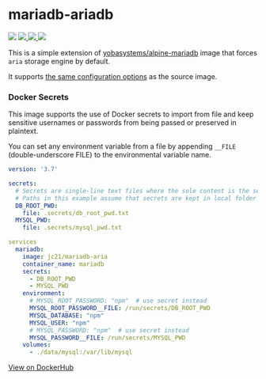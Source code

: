 # mariadb-ariadb

<p>
  <img src="https://img.shields.io/badge/MariaDB-10.4.15-brightgreen?style=for-the-badge">
  <a href="https://hub.docker.com/repository/docker/jc21/mariadb-aria">
    <img src="https://img.shields.io/docker/image-size/jc21/mariadb-aria/latest?style=for-the-badge">
  </a>
  <a href="https://hub.docker.com/repository/docker/jc21/mariadb-aria">
    <img src="https://img.shields.io/docker/pulls/jc21/mariadb-aria?style=for-the-badge">
  </a>
  <a href="https://ci.nginxproxymanager.com/blue/organizations/jenkins/docker-mariadb-aria/branches/">
    <img src="https://img.shields.io/jenkins/build?jobUrl=https%3A%2F%2Fci.nginxproxymanager.com%2Fjob%2Fdocker-mariadb-aria%2Fjob%2Fmaster&style=for-the-badge">
  </a>
</p>


This is a simple extension of [yobasystems/alpine-mariadb](https://hub.docker.com/r/yobasystems/alpine-mariadb)
image that forces `aria` storage engine by default.

It supports [the same configuration options](https://hub.docker.com/r/yobasystems/alpine-mariadb) as the source image.

### Docker Secrets
This image supports the use of Docker secrets to import from file and keep sensitive usernames or passwords from being passed or preserved in plaintext.

You can set any environment variable from a file by appending `__FILE` (double-underscore FILE) to the environmental variable name.

```yml
version: '3.7'

secrets:
  # Secrets are single-line text files where the sole content is the secret
  # Paths in this example assume that secrets are kept in local folder called ".secrets"
  DB_ROOT_PWD:
    file: .secrets/db_root_pwd.txt
  MYSQL_PWD:
    file: .secrets/mysql_pwd.txt

services
  mariadb:
    image: jc21/mariadb-aria
    container_name: mariadb
    secrets:
      - DB_ROOT_PWD
      - MYSQL_PWD
    environment:
      # MYSQL_ROOT_PASSWORD: "npm"  # use secret instead
      MYSQL_ROOT_PASSWORD__FILE: /run/secrets/DB_ROOT_PWD
      MYSQL_DATABASE: "npm"
      MYSQL_USER: "npm"
      # MYSQL_PASSWORD: "npm"  # use secret instead
      MYSQL_PASSWORD__FILE: /run/secrets/MYSQL_PWD 
    volumes:
      - ./data/mysql:/var/lib/mysql
```


[View on DockerHub](https://hub.docker.com/repository/docker/jc21/mariadb-aria)
